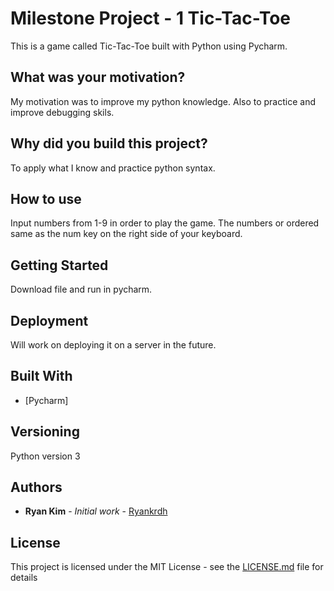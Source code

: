 # Milestone Project - 1 Tic-Tac-Toe

This is a game called Tic-Tac-Toe built with Python using Pycharm.

## What was your motivation?

My motivation was to improve my python knowledge. Also to practice and improve debugging skils.

## Why did you build this project?

To apply what I know and practice python syntax. 

## How to use

Input numbers from 1-9 in order to play the game. The numbers or ordered same as the num key on the right side of your keyboard.

## Getting Started

Download file and run in pycharm.

## Deployment

Will work on deploying it on a server in the future.

## Built With

* [Pycharm]

## Versioning

Python version 3

## Authors

* **Ryan Kim** - *Initial work* - [Ryankrdh](https://github.com/ryankrdh)

## License

This project is licensed under the MIT License - see the [LICENSE.md](LICENSE.md) file for details

